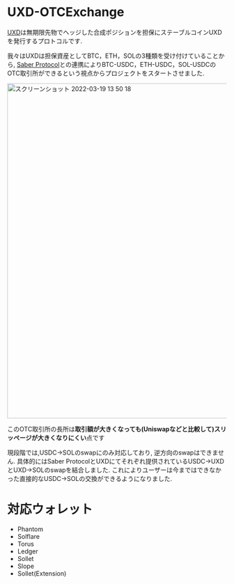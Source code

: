 # UXD-OTCExchange

[UXD](https://uxd.fi/)は無期限先物でヘッジした合成ポジションを担保にステーブルコインUXDを発行するプロトコルです.


我々はUXDは担保資産としてBTC，ETH，SOLの3種類を受け付けていることから, [Saber Protocol](https://app.saber.so/#/swap)との連携によりBTC-USDC，ETH-USDC，SOL-USDCのOTC取引所ができるという視点からプロジェクトをスタートさせました.

<img width="770" alt="スクリーンショット 2022-03-19 13 50 18" src="https://user-images.githubusercontent.com/47593288/159107418-ee42174e-b75e-49c4-ab89-95dd792ee9cf.png">


このOTC取引所の長所は**取引額が大きくなっても(Uniswapなどと比較して)スリッページが大きくなりにくい**点です

現段階では,USDC→SOLのswapにのみ対応しており, 逆方向のswapはできません.
具体的にはSaber ProtocolとUXDにてそれぞれ提供されているUSDC→UXDとUXD→SOLのswapを結合しました.
これによりユーザーは今まではできなかった直接的なUSDC→SOLの交換ができるようになりました.


# 対応ウォレット
- Phantom
- Solflare
- Torus
- Ledger
- Sollet
- Slope
- Sollet(Extension)
